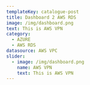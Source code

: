 ```yaml
---
templateKey: catalogue-post
title: Dashboard 2 AWS RDS
image: /img/dashboard.png
text: This is AWS VPN
category: 
  - AZURE
  - AWS RDS
datasource: AWS VPC
slider:
  - image: /img/dashboard.png
    name: AWS VPN
    text: This is AWS VPN
---
```

